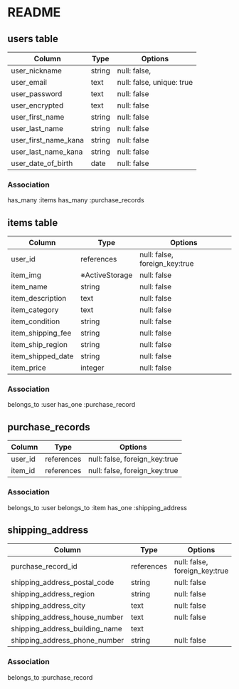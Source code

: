 # README

## users table
| Column               | Type   | Options                   |
| -------------------- | ------ | ------------------------- |
| user_nickname        | string | null: false,              |
| user_email           | text   | null: false, unique: true |
| user_password        | text   | null: false               |
| user_encrypted       | text   | null: false               |
| user_first_name      | string | null: false               |
| user_last_name       | string | null: false               |
| user_first_name_kana | string | null: false               |
| user_last_name_kana  | string | null: false               |
| user_date_of_birth   | date   | null: false               |

### Association
  has_many :items
  has_many :purchase_records

## items table
| Column            | Type           | Options                       |
| ----------------- | -------------- | ----------------------------- |
| user_id           | references     | null: false, foreign_key:true |
| item_img          | ※ActiveStorage | null: false                   |
| item_name         | string         | null: false                   |
| item_description  | text           | null: false                   |
| item_category     | text           | null: false                   |
| item_condition    | string         | null: false                   |
| item_shipping_fee | string         | null: false                   |
| item_ship_region  | string         | null: false                   |
| item_shipped_date | string         | null: false                   |
| item_price        | integer        | null: false                   |

### Association
  belongs_to :user
  has_one    :purchase_record

## purchase_records
| Column  | Type       | Options                       |
| ------- | ---------- | ----------------------------- |
| user_id | references | null: false, foreign_key:true |
| item_id | references | null: false, foreign_key:true |

### Association
  belongs_to :user
  belongs_to :item
  has_one :shipping_address

## shipping_address
| Column                         | Type       | Options                       |
| ------------------------------ | ---------- | ----------------------------- |
| purchase_record_id             | references | null: false, foreign_key:true |
| shipping_address_postal_code   | string     | null: false                   |
| shipping_address_region        | string     | null: false                   |
| shipping_address_city          | text       | null: false                   |
| shipping_address_house_number  | text       | null: false                   |
| shipping_address_building_name | text       |                               |
| shipping_address_phone_number  | string     | null: false                   |

### Association
  belongs_to :purchase_record